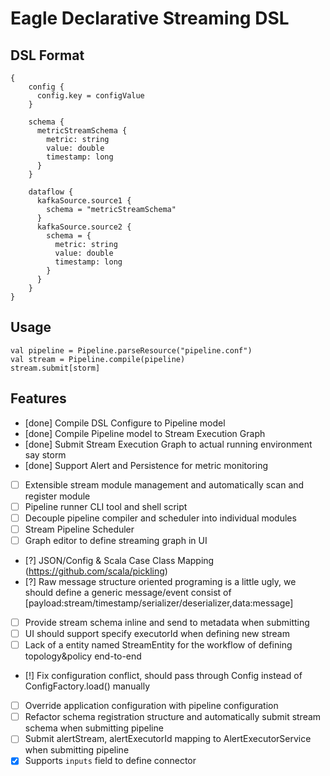 Eagle Declarative Streaming DSL
===============================

DSL Format
----------

	{
		config {
		  config.key = configValue
		}

		schema {
		  metricStreamSchema {
		    metric: string
		    value: double
		    timestamp: long
		  }
		}

		dataflow {
		  kafkaSource.source1 {
		    schema = "metricStreamSchema"
		  }
		  kafkaSource.source2 {
		    schema = {
		      metric: string
		      value: double
		      timestamp: long
		    }
		  }
		}
	}

Usage
-----

	val pipeline = Pipeline.parseResource("pipeline.conf")
	val stream = Pipeline.compile(pipeline)
	stream.submit[storm]

Features
--------
* [done] Compile DSL Configure to Pipeline model
* [done] Compile Pipeline model to Stream Execution Graph
* [done] Submit Stream Execution Graph to actual running environment say storm
* [done] Support Alert and Persistence for metric monitoring
* [ ] Extensible stream module management and automatically scan and register module
* [ ] Pipeline runner CLI tool and shell script
* [ ] Decouple pipeline compiler and scheduler into individual modules
* [ ] Stream Pipeline Scheduler
* [ ] Graph editor to define streaming graph in UI
* [?] JSON/Config & Scala Case Class Mapping (https://github.com/scala/pickling)
* [?] Raw message structure oriented programing is a little ugly, we should define a generic message/event consist of [payload:stream/timestamp/serializer/deserializer,data:message]
* [ ] Provide stream schema inline and send to metadata when submitting
* [ ] UI should support specify executorId when defining new stream
* [ ] Lack of a entity named StreamEntity for the workflow of defining topology&policy end-to-end
* [!] Fix configuration conflict, should pass through Config instead of ConfigFactory.load() manually
* [ ] Override application configuration with pipeline configuration
* [ ] Refactor schema registration structure and automatically submit stream schema when submitting pipeline
* [ ] Submit alertStream, alertExecutorId mapping to AlertExecutorService when submitting pipeline
* [x] Supports `inputs` field to define connector